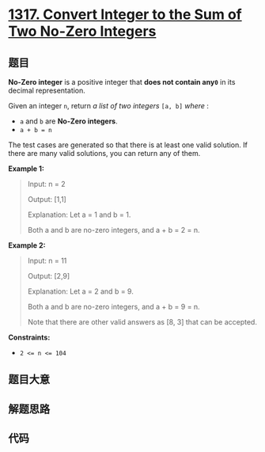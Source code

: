# [1317. Convert Integer to the Sum of Two No-Zero Integers](https://leetcode.com/problems/convert-integer-to-the-sum-of-two-no-zero-integers/)

## 题目

**No-Zero integer** is a positive integer that **does not contain any`0`** in
its decimal representation.

Given an integer `n`, return _a list of two integers_ `[a, b]` _where_ :

  * `a` and `b` are **No-Zero integers**.
  * `a + b = n`

The test cases are generated so that there is at least one valid solution. If
there are many valid solutions, you can return any of them.



**Example 1:**

> Input: n = 2
> 
> Output: [1,1]
> 
> Explanation: Let a = 1 and b = 1.
> 
> Both a and b are no-zero integers, and a + b = 2 = n.

**Example 2:**

> Input: n = 11
> 
> Output: [2,9]
> 
> Explanation: Let a = 2 and b = 9.
> 
> Both a and b are no-zero integers, and a + b = 9 = n.
> 
> Note that there are other valid answers as [8, 3] that can be accepted.

**Constraints:**

  * `2 <= n <= 104`


## 题目大意

## 解题思路

## 代码

```javascript

```


